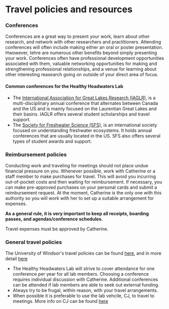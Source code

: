 # Travel policies and resources

### Conferences
Conferences are a great way to present your work, learn about other research, and network with other researchers and practitioners. Attending conferences will often include making either an oral or poster presentation. Hwowever, tehre are numerous other benefits beyond simply presenting your work. Conferences often have professional development opportunities associated with them, valuable networking opportunities for making and strengthening professional relationships, and a venue for learning about other interesting reasearch going on outside of your direct area of focus.

#### Common conferences for the Healthy Headwaters Lab
* The [International Association for Great Lakes Research (IAGLR)](http://iaglr.org/conference/about.php), is a multi-disciplinary annual conference that alternates between Canada and the US and is mainly focused on the Laurentian Great Lakes and their basins. IAGLR offers several student scholarships and travel support.  
* The [Society for Freshwater Science (SFS)](https://freshwater-science.org/annual-meeting-info), is an international society focused on understanding freshwater ecosystems. It holds annual conferences that are usually located in the US. SFS also offers several types of student awards and support.

### Reimbursement policies
Conducting work and traveling for meetings should not place undue financial pressure on you. Whenever possible, work with Catherine or a staff member to make purchases for travel. This will avoid you incurring out-of-pocket costs and then waiting for reimbursement. If necessary, you can make pre-approved purchases on your personal cards and submit a reimbursement request. At the moment, Catherine is the only one with this authority so you will work with her to set up a suitable arrangement for expenses. 

**As a general rule, it is very important to keep all receipts, boarding passes, and agendas/conference schedules.**  

Travel expenses must be approved by Catherine.

### General travel policies 
The University of Windsor's travel policies can be found [here](http://www.uwindsor.ca/aauheads/resources/travel-ent-expenses.html), and in more detail [here](http://www.uwindsor.ca/finance/sites/uwindsor.ca.finance/files/uofw_travel_policy_updated_april_2015_0.pdf)
* The Healthy Headwaters Lab will strive to cover attendance for one conference per year for all lab members. Choosing a conference requires individual discussion with Catherine. Additional conferences can be attended if lab members are able to seek out external funding.
* Always try to be frugal, within reason, with your travel arrangements.
* When possible it is preferable to use the lab vehcile, CJ, to travel to meetings. More info on CJ can be found [here](/Equipment/CJ.md)
